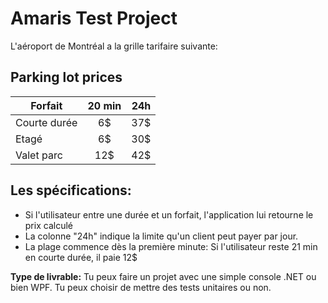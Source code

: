 # Amaris Test Project


L'aéroport de Montréal a la grille tarifaire suivante:

## Parking lot prices


| Forfait       | 20 min        | 24h   |
| ------------- |:-------------:| -----:|
| Courte durée  | 6$            |37$    |
| Etagé         | 6$            |30$    |
| Valet parc    | 12$           |42$    |




## Les spécifications:
* Si l'utilisateur entre une durée et un forfait, l'application lui retourne le prix calculé
* La colonne "24h" indique la limite qu'un client peut payer par jour.
* La plage commence dès la première minute: Si l'utilisateur reste 21 min en courte durée, il paie 12$

**Type de livrable:** Tu peux faire un projet avec une simple console .NET ou bien WPF. Tu peux choisir de mettre des tests unitaires ou non.

